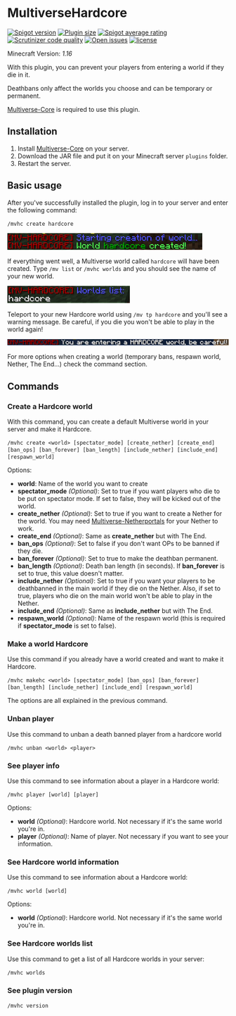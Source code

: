 # MultiverseHardcore
[![Spigot version](https://img.shields.io/spiget/version/77749?label=version)](https://www.spigotmc.org/resources/multiversehardcore-temporary-and-permanent-death-bans.77749/)
[![Plugin size](https://img.shields.io/spiget/download-size/77749)](https://www.spigotmc.org/resources/multiversehardcore-temporary-and-permanent-death-bans.77749/)
[![Spigot average rating](https://img.shields.io/spiget/rating/77749)](https://www.spigotmc.org/resources/multiversehardcore-temporary-and-permanent-death-bans.77749/)
[![Scrutinizer code quality](https://img.shields.io/scrutinizer/quality/g/lluiscamino/MultiverseHardcore)](https://scrutinizer-ci.com/g/lluiscamino/MultiverseHardcore/)
[![Open issues](https://img.shields.io/github/issues/lluiscamino/MultiverseHardcore)](https://github.com/lluiscamino/MultiverseHardcore/issues)
[![license](https://img.shields.io/github/license/lluiscamino/MultiverseHardcore)](https://github.com/lluiscamino/MultiverseHardcore)

Minecraft Version: _1.16_

With this plugin, you can prevent your players from entering a world if they die in it.

Deathbans only affect the worlds you choose and can be temporary or permanent.

[Multiverse-Core](https://github.com/Multiverse/Multiverse-Core) is required to use this plugin.

## Installation

1. Install [Multiverse-Core](https://github.com/Multiverse/Multiverse-Core) on your server.
2. Download the JAR file and put it on your Minecraft server ``plugins`` folder.
3. Restart the server.

## Basic usage
After you've successfully installed the plugin, log in to your server and enter the following command:
```
/mvhc create hardcore
```
![World hardcore created](images/1.png)

If everything went well, a Multiverse world called ``hardcore`` will have been created.
Type ``/mv list`` or ``/mvhc worlds`` and you should see the name of your new world.

![mvhc worlds output](images/2.png)

Teleport to your new Hardcore world using ``/mv tp hardcore`` and you'll see a warning message. Be careful, if you die you won't be able to play in the world again!

![Be careful, you are entering a HARDCORE world](images/3.png)

For more options when creating a world (temporary bans, respawn world, Nether, The End...) check the command section.

## Commands

### Create a Hardcore world
With this command, you can create a default Multiverse world in your server and make it Hardcore.
```
/mvhc create <world> [spectator_mode] [create_nether] [create_end] [ban_ops] [ban_forever] [ban_length] [include_nether] [include_end] [respawn_world]
```
Options:
* __world__: Name of the world you want to create
* __spectator_mode__ _(Optional)_: Set to true if you want players who die to be put on spectator mode. If set to false, they will be kicked out of the world.
* __create_nether__ _(Optional)_: Set to true if you want to create a Nether for the world. You may need [Multiverse-Netherportals](https://github.com/Multiverse/Multiverse-Core/wiki/Install-%28NetherPortals%29) for your Nether to work.
* __create_end__ _(Optional)_: Same as __create_nether__ but with The End.
* __ban_ops__ _(Optional)_: Set to false if you don't want OPs to be banned if they die.
* __ban_forever__ _(Optional)_: Set to true to make the deathban permanent.
* __ban_length__ _(Optional)_: Death ban length (in seconds). If __ban_forever__ is set to true, this value doesn't matter.
* __include_nether__ _(Optional)_: Set to true if you want your players to be deathbanned in the main world if they die on the Nether. Also, if set to true, players who die on the main world won't be able to play in the Nether.
* __include_end__ _(Optional)_:  Same as __include_nether__ but with The End.
* __respawn_world__ _(Optional)_: Name of the respawn world (this is required if __spectator_mode__ is set to false).

### Make a world Hardcore
Use this command if you already have a world created and want to make it Hardcore.
```
/mvhc makehc <world> [spectator_mode] [ban_ops] [ban_forever] [ban_length] [include_nether] [include_end] [respawn_world]
```
The options are all explained in the previous command.

### Unban player
Use this command to unban a death banned player from a hardcore world
```
/mvhc unban <world> <player>
```

### See player info
Use this command to see information about a player in a Hardcore world:
```
/mvhc player [world] [player]
```
Options:
* __world__ _(Optional)_: Hardcore world. Not necessary if it's the same world you're in.
* __player__ _(Optional)_: Name of player. Not necessary if you want to see your information.

### See Hardcore world information
Use this command to see information about a Hardcore world:
```
/mvhc world [world]
```
Options:
* __world__ _(Optional)_: Hardcore world. Not necessary if it's the same world you're in.
### See Hardcore worlds list
Use this command to get a list of all Hardcore worlds in your server:
```
/mvhc worlds
```

### See plugin version
```
/mvhc version
```

